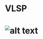 # VLSP
# ![alt text]([[http://url/to/img.png](https://platinumlist.net/guide/wp-content/uploads/2023/03/IMG-worlds-of-adventure.webp)https://platinumlist.net/guide/wp-content/uploads/2023/03/IMG-worlds-of-adventure.webp](https://scontent.fhan14-2.fna.fbcdn.net/v/t1.15752-9/413204200_287388970618630_1508616481763645972_n.png?_nc_cat=100&ccb=1-7&_nc_sid=8cd0a2&_nc_eui2=AeHmzwgiHbj9s_H7TFFRw1Z6sobl10ocm_GyhuXXShyb8ahEplOAY5fcMchiL3qeQeYM1ZnhMkXXAeEt2OY4BRFL&_nc_ohc=xbAapga_FDMAX_8Ig1-&_nc_ht=scontent.fhan14-2.fna&oh=03_AdQ1X3wnyLvk00_s8ET54gREgs5wYvQdSy6XBDDobJYCMQ&oe=65C63E7E)https://scontent.fhan14-2.fna.fbcdn.net/v/t1.15752-9/413204200_287388970618630_1508616481763645972_n.png?_nc_cat=100&ccb=1-7&_nc_sid=8cd0a2&_nc_eui2=AeHmzwgiHbj9s_H7TFFRw1Z6sobl10ocm_GyhuXXShyb8ahEplOAY5fcMchiL3qeQeYM1ZnhMkXXAeEt2OY4BRFL&_nc_ohc=xbAapga_FDMAX_8Ig1-&_nc_ht=scontent.fhan14-2.fna&oh=03_AdQ1X3wnyLvk00_s8ET54gREgs5wYvQdSy6XBDDobJYCMQ&oe=65C63E7E)
